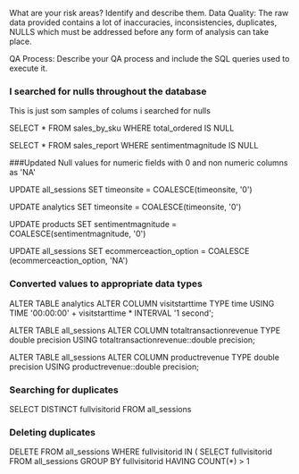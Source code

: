 What are your risk areas? Identify and describe them.
Data Quality: The raw data provided contains a lot of inaccuracies, inconsistencies, duplicates, NULLS which must be addressed before any form of analysis can take place.


QA Process:
Describe your QA process and include the SQL queries used to execute it.
### I searched for nulls throughout the database
This is just som samples of colums i searched for nulls

SELECT *
FROM sales_by_sku
WHERE total_ordered IS NULL

SELECT *
FROM sales_report
WHERE sentimentmagnitude IS NULL

###Updated Null values for numeric fields with 0 and non numeric columns as 'NA'

UPDATE all_sessions 
SET timeonsite = COALESCE(timeonsite, '0')

UPDATE analytics
SET timeonsite = COALESCE(timeonsite, '0')

UPDATE products
SET sentimentmagnitude = COALESCE(sentimentmagnitude, '0')

UPDATE all_sessions
SET ecommerceaction_option =  COALESCE (ecommerceaction_option, 'NA') 



### Converted values to appropriate data types

ALTER TABLE analytics
ALTER COLUMN visitstarttime TYPE time
USING TIME '00:00:00' + visitstarttime * INTERVAL '1 second';


ALTER TABLE all_sessions
ALTER COLUMN totaltransactionrevenue TYPE double precision
USING totaltransactionrevenue::double precision;


ALTER TABLE all_sessions
ALTER COLUMN productrevenue TYPE double precision
USING productrevenue::double precision;

### Searching for duplicates
SELECT DISTINCT fullvisitorid
FROM all_sessions


### Deleting duplicates

DELETE FROM all_sessions
WHERE fullvisitorid IN (
    SELECT fullvisitorid
    FROM all_sessions
    GROUP BY fullvisitorid
    HAVING COUNT(*) > 1
